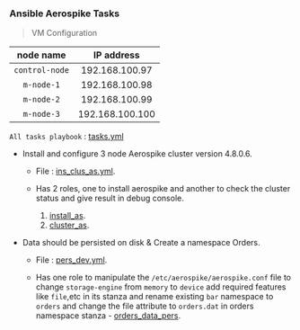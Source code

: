 ### Ansible Aerospike Tasks

> VM  Configuration

node name | IP address
:--: | :--:
`control-node` | 192.168.100.97
`m-node-1` | 192.168.100.98
`m-node-2` | 192.168.100.99
`m-node-3` | 192.168.100.100

`All tasks playbook` : [tasks.yml](https://github.com/alwaysiamkk/Internship/blob/main/Week%207/tasks.yml)

* Install and configure 3 node Aerospike cluster version 4.8.0.6.

    * File : [ins_clus_as.yml](https://github.com/alwaysiamkk/Internship/blob/main/Week%207/ins_clus_as.yml).

    * Has 2 roles, one to install aerospike and another to check the cluster status and give result in debug console.

        1. [install_as](https://github.com/alwaysiamkk/Internship/blob/main/Week%207/roles/install_as/tasks/main.yml).
        2. [cluster_as](https://github.com/alwaysiamkk/Internship/blob/main/Week%207/roles/cluster_as/tasks/main.yml).

* Data should be persisted on disk & Create a namespace Orders.

    * File : [pers_dev.yml](https://github.com/alwaysiamkk/Internship/blob/main/Week%207/pers_dev.yml).

    * Has one role to manipulate the `/etc/aerospike/aerospike.conf` file to change `storage-engine` from `memory` to `device` add required features like `file`,etc in its stanza and rename existing `bar` namespace to `orders` and change the file attribute to `orders.dat` in orders namespace stanza - [orders_data_pers](https://github.com/alwaysiamkk/Internship/blob/main/Week%207/roles/orders_data_pers/tasks/main.yml).
